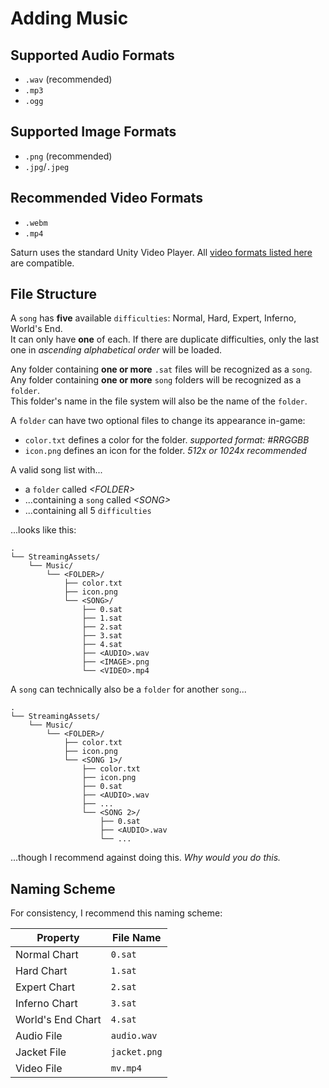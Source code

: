 # Adding Music

## Supported Audio Formats
- `.wav` (recommended)
- `.mp3`
- `.ogg`

## Supported Image Formats
- `.png` (recommended)
- `.jpg`/`.jpeg`

## Recommended Video Formats
- `.webm`
- `.mp4`

Saturn uses the standard Unity Video Player. All [video formats listed here](https://docs.unity3d.com/Manual/VideoSources-FileCompatibility.html) are compatible.

## File Structure

A `song` has **five** available `difficulties`: Normal, Hard, Expert, Inferno, World's End.  
It can only have **one** of each. If there are duplicate difficulties, only the last one in *ascending alphabetical order* will be loaded.

Any folder containing **one or more** `.sat` files will be recognized as a `song`.  
Any folder containing **one or more** `song` folders will be recognized as a `folder`.  
This folder's name in the file system will also be the name of the `folder`.

A `folder` can have two optional files to change its appearance in-game:  
- `color.txt` defines a color for the folder. *supported format: #RRGGBB*
- `icon.png` defines an icon for the folder. *512x or 1024x recommended*

A valid song list with...
- a `folder` called *\<FOLDER>*
- ...containing a `song` called *\<SONG>* 
- ...containing all 5 `difficulties`

...looks like this:

```file tree
.
└── StreamingAssets/
    └── Music/
        └── <FOLDER>/
            ├── color.txt
            ├── icon.png
            └── <SONG>/
                ├── 0.sat
                ├── 1.sat
                ├── 2.sat
                ├── 3.sat
                ├── 4.sat
                ├── <AUDIO>.wav
                ├── <IMAGE>.png
                └── <VIDEO>.mp4
```

A `song` can technically also be a `folder` for another `song`...
```file tree
.
└── StreamingAssets/
    └── Music/
        └── <FOLDER>/
            ├── color.txt
            ├── icon.png
            └── <SONG 1>/
                ├── color.txt
                ├── icon.png
                ├── 0.sat
                ├── <AUDIO>.wav
                ├── ...
                └── <SONG 2>/
                    ├── 0.sat
                    ├── <AUDIO>.wav
                    └── ...
```

...though I recommend against doing this. *Why would you do this.*

## Naming Scheme

For consistency, I recommend this naming scheme:

| Property          | File Name    |
|-------------------|--------------|
| Normal Chart      | `0.sat`      |
| Hard Chart        | `1.sat`      |
| Expert Chart      | `2.sat`      |
| Inferno Chart     | `3.sat`      |
| World's End Chart | `4.sat`      |
| Audio File        | `audio.wav`  |
| Jacket File       | `jacket.png` |
| Video File        | `mv.mp4`     |